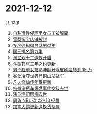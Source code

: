 # 2021-12-12
  共 13条

  <!-- BEGIN -->
  <!-- 最后更新时间:Sun Dec 12 2021 11:09:03 GMT+0000 (Coordinated Universal Time) -->
  1. [自称遭性侵阿里女员工被解雇](https://www.zhihu.com/search?q=阿里女员工)
1. [雪梨淘宝店铺被封](https://www.zhihu.com/search?q=雪梨)
1. [多地通知倡导就地过年](https://www.zhihu.com/search?q=就地过年)
1. [国王排名第九集](https://www.zhihu.com/search?q=国王排名)
1. [淘宝双十二退款开启](https://www.zhihu.com/search?q=双十二退款)
1. [斗破苍穹三年之约更新](https://www.zhihu.com/search?q=斗破苍穹三年之约)
1. [男子趁前女友熟睡翻开眼皮刷脸转走 15 万](https://www.zhihu.com/search?q=男子翻前女友眼皮刷脸支付)
1. [谷爱凌夺世界杯铜山站冠军](https://www.zhihu.com/search?q=谷爱凌)
1. [凡人修仙传年番更新](https://www.zhihu.com/search?q=凡人修仙传)
1. [杭州电瓶车爆燃事件女孩去世](https://www.zhihu.com/search?q=杭州电瓶车爆燃)
1. [演员涂们因病去世](https://www.zhihu.com/search?q=涂们)
1. [周琦 NBL 砍 22+10+7帽](https://www.zhihu.com/search?q=周琦)
1. [加拿大鹅更新退换货条款](https://www.zhihu.com/search?q=加拿大鹅)
  <!-- END -->
  